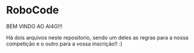 # RoboCode

BEM VINDO AO AI4G!!!

Há dois arquivos neste repositorio, sendo um deles as regras para a nossa competição e o outro para a vossa inscrição!! :)

